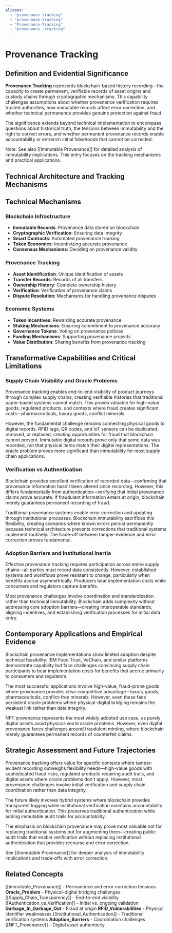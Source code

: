 ```yaml
---
aliases:
  - "provenance tracking"
  - "provenance-tracking"
  - "Provenance-Tracking"
  - "provenance -tracking"
---
```


# Provenance Tracking

## Definition and Evidential Significance

**Provenance Tracking** represents blockchain-based history recording—the capacity to create permanent, verifiable records of asset origins and custody chains through cryptographic mechanisms. This capability challenges assumptions about whether provenance verification requires trusted authorities, how immutable records affect error correction, and whether technical permanence provides genuine protection against fraud.

The significance extends beyond technical implementation to encompass questions about historical truth, the tensions between immutability and the right to correct errors, and whether permanent provenance records enable accountability or entrench initial falsehoods that cannot be corrected.

Note: See also [[Immutable Provenance]] for detailed analysis of immutability implications. This entry focuses on the tracking mechanisms and practical applications.

## Technical Architecture and Tracking Mechanisms

## Technical Mechanisms

### Blockchain Infrastructure
- **Immutable Records**: Provenance data stored on blockchain
- **Cryptographic Verification**: Ensuring data integrity
- **Smart Contracts**: Automated provenance tracking
- **Token Economics**: Incentivizing accurate provenance
- **Consensus Mechanisms**: Deciding on provenance validity

### Provenance Tracking
- **Asset Identification**: Unique identification of assets
- **Transfer Records**: Records of all transfers
- **Ownership History**: Complete ownership history
- **Verification**: Verification of provenance claims
- **Dispute Resolution**: Mechanisms for handling provenance disputes

### Economic Systems
- **Token Incentives**: Rewarding accurate provenance
- **Staking Mechanisms**: Ensuring commitment to provenance accuracy
- **Governance Tokens**: Voting on provenance policies
- **Funding Mechanisms**: Supporting provenance projects
- **Value Distribution**: Sharing benefits from provenance tracking

## Transformative Capabilities and Critical Limitations

### Supply Chain Visibility and Oracle Problems

Provenance tracking enables end-to-end visibility of product journeys through complex supply chains, creating verifiable histories that traditional paper-based systems cannot match. This proves valuable for high-value goods, regulated products, and contexts where fraud creates significant costs—pharmaceuticals, luxury goods, conflict minerals.

However, the fundamental challenge remains connecting physical goods to digital records. RFID tags, QR codes, and IoT sensors can be duplicated, removed, or replaced, creating opportunities for fraud that blockchain cannot prevent. Immutable digital records prove only that some data was recorded, not that physical items match their digital representations. The oracle problem proves more significant than immutability for most supply chain applications.

### Verification vs Authentication

Blockchain provides excellent verification of recorded data—confirming that provenance information hasn't been altered since recording. However, this differs fundamentally from authentication—verifying that initial provenance claims prove accurate. If fraudulent information enters at origin, blockchain merely guarantees permanent recording of fraud.

Traditional provenance systems enable error correction and updating through institutional processes. Blockchain immutability sacrifices this flexibility, creating scenarios where known errors persist permanently because technical architecture prevents corrections that traditional systems implement routinely. The trade-off between tamper-evidence and error correction proves fundamental.

### Adoption Barriers and Institutional Inertia

Effective provenance tracking requires participation across entire supply chains—all parties must record data consistently. However, established systems and workflows prove resistant to change, particularly when benefits accrue asymmetrically. Producers bear implementation costs while consumers and regulators capture benefits.

Most provenance challenges involve coordination and standardization rather than technical immutability. Blockchain adds complexity without addressing core adoption barriers—creating interoperable standards, aligning incentives, and establishing verification processes for initial data entry.

## Contemporary Applications and Empirical Evidence

Blockchain provenance implementations show limited adoption despite technical feasibility. IBM Food Trust, VeChain, and similar platforms demonstrate capability but face challenges convincing supply chain participants to bear implementation costs for benefits that accrue primarily to consumers and regulators.

The most successful applications involve high-value, fraud-prone goods where provenance provides clear competitive advantage—luxury goods, pharmaceuticals, conflict-free minerals. However, even these face persistent oracle problems where physical-digital bridging remains the weakest link rather than data integrity.

NFT provenance represents the most widely adopted use case, as purely digital assets avoid physical-world oracle problems. However, even digital provenance faces challenges around fraudulent minting, where blockchain merely guarantees permanent records of counterfeit claims.

## Strategic Assessment and Future Trajectories

Provenance tracking offers value for specific contexts where tamper-evident recording outweighs flexibility needs—high-value goods with sophisticated fraud risks, regulated products requiring audit trails, and digital assets where oracle problems don't apply. However, most provenance challenges involve initial verification and supply chain coordination rather than data integrity.

The future likely involves hybrid systems where blockchain provides transparent logging while institutional verification maintains accountability for initial authentication. This preserves traditional authentication while adding immutable audit trails for accountability.

The emphasis on blockchain provenance may prove most valuable not for replacing traditional systems but for augmenting them—creating public audit trails that enable verification without replacing institutional authentication that provides recourse and error correction.

See [[Immutable Provenance]] for deeper analysis of immutability implications and trade-offs with error correction.

## Related Concepts

[[Immutable_Provenance]] - Permanence and error correction tensions
**Oracle_Problem** - Physical-digital bridging challenges
[[Supply_Chain_Transparency]] - End-to-end visibility 
[[Authentication_vs_Verification]] - Initial vs. ongoing validation
**Garbage_In_Garbage_Out** - Fraud at origin
**RFID_Vulnerabilities** - Physical identifier weaknesses
[[Institutional_Authentication]] - Traditional verification systems
**Adoption_Barriers** - Coordination challenges
[[NFT_Provenance]] - Digital asset authenticity